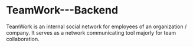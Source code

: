 
# TeamWork---Backend
TeamWork is an internal social network for employees of an organization / company. It serves as a network communicating tool majorly for team collaboration.
